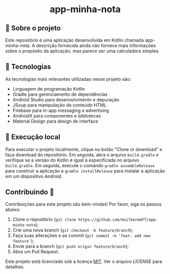 <h1 align="center">app-minha-nota</h1>

## 🔎 Sobre o projeto
Este repositório é uma aplicação desenvolvida em Kotlin chamada app-minha-nota. A descrição fornecida ainda não fornece mais informações sobre o propósito da aplicação, mas parece ser uma calculadora simples.

## 🧪 Tecnologias
As tecnologias mais relevantes utilizadas nesse projeto são:

* Linguagem de programação Kotlin
* Gradle para gerenciamento de dependências
* Android Studio para desenvolvimento e depuração
* JSoup para manipulação de conteúdo HTML
* Firebase para in-app messaging e advertising
* AndroidX para componentes e bibliotecas
* Material Design para design de interface

## 🚀 Execução local
Para executar o projeto localmente, clique no botão "Clone or download" e faça download do repositório. Em seguida, abra o arquivo `build.gradle` e verifique se a versão do Kotlin é igual à especificada no arquivo `build.gradle`. Em seguida, execute o comando `gradle assembleRelease` para construir a aplicação e `gradle installRelease` para instalar a aplicação em um dispositivo Android.

## Contribuindo 🤝
Contribuições para este projeto são bem-vindas! Por favor, siga os passos abaixo:
1. Clone o repositório (`git clone https://github.com/GuilhermeFT/app-minha-nota`);
2. Crie uma nova branch (`git checkout -b feature/branch`);
3. Faça suas alterações e as commit (`git commit -m 'feat: add new feature'`);
4. Envie para a branch (`git push origin feature/branch`);
5. Abra um Pull Request.

Este projeto está licenciado sob a licença [MIT](LICENSE.md). Ver o arquivo LICENSE para detalhes.